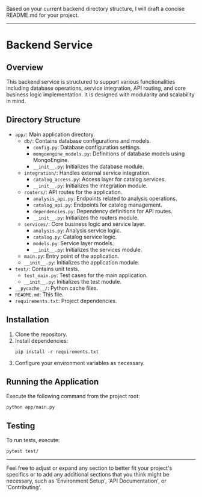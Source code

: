 Based on your current backend directory structure, I will draft a concise README.md for your project.

---

# Backend Service

## Overview

This backend service is structured to support various functionalities including database operations, service integration, API routing, and core business logic implementation. It is designed with modularity and scalability in mind.

## Directory Structure

- `app/`: Main application directory.
  - `db/`: Contains database configurations and models.
    - `config.py`: Database configuration settings.
    - `mongoengine_models.py`: Definitions of database models using MongoEngine.
    - `__init__.py`: Initializes the database module.
  - `integration/`: Handles external service integration.
    - `catalog_access.py`: Access layer for catalog services.
    - `__init__.py`: Initializes the integration module.
  - `routers/`: API routes for the application.
    - `analysis_api.py`: Endpoints related to analysis operations.
    - `catalog_api.py`: Endpoints for catalog management.
    - `dependencies.py`: Dependency definitions for API routes.
    - `__init__.py`: Initializes the routers module.
  - `services/`: Core business logic and service layer.
    - `analysis.py`: Analysis service logic.
    - `catalog.py`: Catalog service logic.
    - `models.py`: Service layer models.
    - `__init__.py`: Initializes the services module.
  - `main.py`: Entry point of the application.
  - `__init__.py`: Initializes the application module.
- `test/`: Contains unit tests.
  - `test_main.py`: Test cases for the main application.
  - `__init__.py`: Initializes the test module.
- `__pycache__/`: Python cache files.
- `README.md`: This file.
- `requirements.txt`: Project dependencies.

## Installation

1. Clone the repository.
2. Install dependencies:
   ```
   pip install -r requirements.txt
   ```
3. Configure your environment variables as necessary.

## Running the Application

Execute the following command from the project root:

```
python app/main.py
```

## Testing

To run tests, execute:

```
pytest test/
```

---

Feel free to adjust or expand any section to better fit your project's specifics or to add any additional sections that you think might be necessary, such as 'Environment Setup', 'API Documentation', or 'Contributing'.